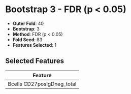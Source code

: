 # Bootstrap 3 - FDR (p < 0.05)

- **Outer Fold**: 40
- **Bootstrap**: 3
- **Method**: FDR (p < 0.05)
- **Fold Seed**: 83
- **Features Selected**: 1

## Selected Features

| Feature |
|---------|
| Bcells CD27posIgDneg_total |

